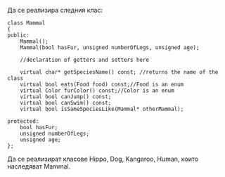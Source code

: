 Да се реализира следния клас:

	class Mammal
	{
	public:
		Mammal();
		Mammal(bool hasFur, unsigned numberOfLegs, unsigned age);

		//declaration of getters and setters here

		virtual char* getSpeciesName() const; //returns the name of the class
		virtual bool eats(Food food) const;//Food is an enum
		virtual Color furColor() const;//Color is an enum
		virtual bool canJump() const;
		virtual bool canSwim() const;
		virtual bool isSameSpeciesLike(Mammal* otherMammal);

	protected:
		bool hasFur;
		unsigned numberOfLegs;
		unsigned age;
	};



Да се реализират класове Hippo, Dog, Kangaroo, Human, които наследяват Mammal.
